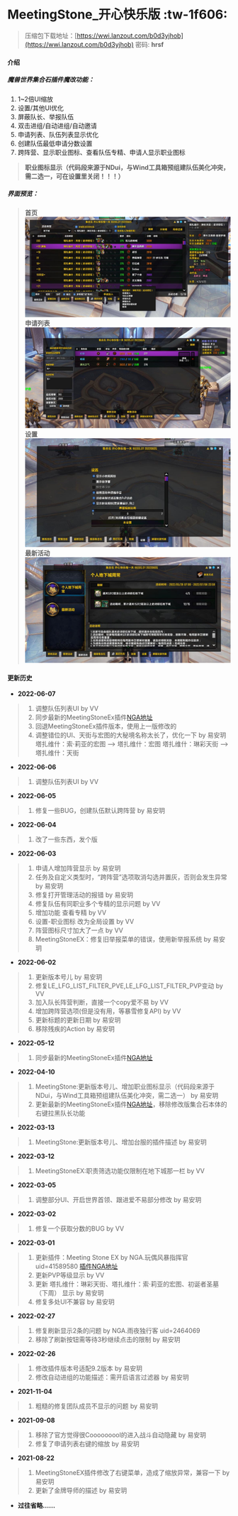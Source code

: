 
# MeetingStone_开心快乐版 :tw-1f606: 
> 压缩包下载地址：[https://wwi.lanzout.com/b0d3yjhob](https://wwi.lanzout.com/b0d3yjhob) 密码: **hrsf**

#### 介绍
##### 魔兽世界集合石插件魔改功能：
 1. 1~2倍UI缩放
 2. 设置/其他UI优化 
 3. 屏蔽队长、举报队伍 
 4. 双击进组/自动进组/自动邀请 
 5. 申请列表、队伍列表显示优化
 6. 创建队伍最低申请分数设置
 7. 跨阵营、显示职业图标、查看队伍专精、申请人显示职业图标

> **职业图标显示（代码段来源于NDui，与Wind工具箱预组建队伍美化冲突，需二选一，可在设置里关闭！！！）**

##### 界面预览：
> **首页**
![首页](Image/%E9%A6%96%E9%A1%B5.jpg)
> **申请列表**
![申请列表](Image/%E7%94%B3%E8%AF%B7%E5%88%97%E8%A1%A8.jpg)
> **设置**
![设置](Image/%E8%AE%BE%E7%BD%AE.jpg)
> **最新活动**
![最新活动](Image/%E6%9C%80%E6%96%B0%E6%B4%BB%E5%8A%A8.jpg)

#### 更新历史

 - **2022-06-07**
>1. 调整队伍列表UI by VV
>2. 同步最新的MeetingStoneEx插件[NGA地址](https://bbs.nga.cn/read.php?tid=30841564)
>2. 回退MeetingStoneEx插件版本，使用上一版修改的
>4. 调整错位的UI、天街与宏图的大秘境名称太长了，优化一下 by 易安玥
>	塔扎维什：索·莉亚的宏图  --> 塔扎维什：宏图
>	塔扎维什：琳彩天街       --> 塔扎维什：天街


 - **2022-06-06**
>1. 调整队伍列表UI by VV


 - **2022-06-05**
>1. 修复一些BUG，创建队伍默认跨阵营 by 易安玥

 - **2022-06-04**
>1. 改了一些东西，发个版


 - **2022-06-03**
>1.  申请人增加阵营显示 by 易安玥
>2.  任务及自定义类型时，“跨阵营”选项取消勾选并置灰，否则会发生异常  by 易安玥
>3.  修复打开管理活动的报错  by 易安玥
>4.  修复队伍有同职业多个专精的显示问题  by VV
>5.  增加功能 查看专精  by VV
>6.  设置-职业图标 改为全局设置  by VV
>7.  阵营图标尺寸加大了一点  by VV
>8.  MeetingStoneEX：修复旧举报菜单的错误，使用新举报系统  by 易安玥


 - **2022-06-02**
>1.  更新版本号儿 by 易安玥
>2.  修复LE_LFG_LIST_FILTER_PVE,LE_LFG_LIST_FILTER_PVP变动 by VV
>3.  加入队长阵营判断，直接一个copy爱不易 by VV
>4.  增加跨阵营选项(但是没有用，等暴雪修复API) by VV
>5.  更新标题的更新日期 by 易安玥
>6.  移除残疾的Action by 易安玥


 - **2022-05-12**

> 1. 同步最新的MeetingStoneEx插件[NGA地址](https://bbs.nga.cn/read.php?tid=30841564)


 - **2022-04-10**

> 1. MeetingStone:更新版本号儿、增加职业图标显示（代码段来源于NDui，与Wind工具箱预组建队伍美化冲突，需二选一） by 易安玥
> 2. 更新最新的MeetingStoneEx插件[NGA地址](https://bbs.nga.cn/read.php?tid=30841564)，移除修改版集合石本体的右键拉黑队长功能

 - **2022-03-13**

> 1. MeetingStone:更新版本号儿、增加台服的插件描述 by 易安玥

 - **2022-03-12**

> 1. MeetingStoneEX:职责筛选功能仅限制在地下城那一栏 by VV

 - **2022-03-05**

> 1. 调整部分UI、开启世界首领、跟进爱不易部分修改 by 易安玥

 - **2022-03-02**

> 1. 修复一个获取分数的BUG by VV

 - **2022-03-01**

> 1. 更新插件：Meeting Stone EX by NGA.玩偶风暴指挥官 uid=41589580 [插件NGA地址](https://nga.178.com/read.php?tid=30841564)
> 2. 更新PVP等级显示 by VV 
> 3. 更新 塔扎维什：琳彩天街、塔扎维什：索·莉亚的宏图、初诞者圣墓（下周） 显示 by 易安玥 
> 4. 修复多处UI不兼容 by 易安玥

 - **2022-02-27**

> 1. 修复刷新显示2条的问题 by NGA.雨夜独行客 uid=2464069 
> 2. 移除了刷新按钮需等待3秒继续点击的限制 by 易安玥

 - **2022-02-26**

> 1. 修改插件版本号适配9.2版本  by 易安玥 
> 2. 修改自动进组的功能描述：需开启语言过滤器  by 易安玥

 - **2021-11-04**

> 1. 粗糙的修复团队成员不显示的问题  by 易安玥

 - **2021-09-08**
> 1. 移除了官方觉得很Cooooooool的进入战斗自动隐藏  by 易安玥 
> 2. 修复了申请列表右键的缩放  by 易安玥

 - **2021-08-22**
>  1. MeetingStoneEX插件修改了右键菜单，造成了缩放异常，兼容一下  by 易安玥
>  2. 更新了金牌导师的描述  by 易安玥

 - **过往省略……**

